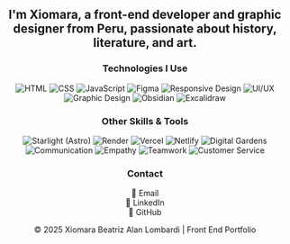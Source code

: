 
<!-- Short description -->
<h2 align="center">
  I'm Xiomara, a front-end developer and graphic designer from Peru, passionate about history, literature, and art.
</h2>

<!-- Technologies section -->
<h3 align="center">Technologies I Use</h3>
<p align="center">
  <img src="https://img.shields.io/badge/HTML-E34F26.svg?logo=html5&logoColor=white" alt="HTML" />
  <img src="https://img.shields.io/badge/CSS-1572B6.svg?logo=css3&logoColor=white" alt="CSS" />
  <img src="https://img.shields.io/badge/JavaScript-F7DF1E.svg?logo=javascript&logoColor=black" alt="JavaScript" />
  <img src="https://img.shields.io/badge/Figma-F24E1E.svg?logo=figma&logoColor=white" alt="Figma" />
  <img src="https://img.shields.io/badge/Responsive%20Design-000000.svg?logo=responsive-design&logoColor=white" alt="Responsive Design" />
  <img src="https://img.shields.io/badge/UI%2FUX-0A0A0A.svg?logo=adobe-creative-cloud&logoColor=white" alt="UI/UX" />
  <img src="https://img.shields.io/badge/Graphic%20Design-FF6F61.svg?logo=adobe-illustrator&logoColor=white" alt="Graphic Design" />
  <img src="https://img.shields.io/badge/Obsidian-483699.svg?logo=obsidian&logoColor=white" alt="Obsidian" />
  <img src="https://img.shields.io/badge/Excalidraw-000000.svg?logo=excalidraw&logoColor=white" alt="Excalidraw" />
</p>

<h3 align="center">Other Skills & Tools</h3>
<p align="center">
  <img src="https://img.shields.io/badge/Starlight%20(Astro)-FF5D01.svg?logo=astro&logoColor=white" alt="Starlight (Astro)" />
  <img src="https://img.shields.io/badge/Render-46A2F1.svg?logo=render&logoColor=white" alt="Render" />
  <img src="https://img.shields.io/badge/Vercel-000000.svg?logo=vercel&logoColor=white" alt="Vercel" />
  <img src="https://img.shields.io/badge/Netlify-00C7B7.svg?logo=netlify&logoColor=white" alt="Netlify" />
  <img src="https://img.shields.io/badge/Digital%20Gardens-228B22.svg?logo=garden&logoColor=white" alt="Digital Gardens" />
  <img src="https://img.shields.io/badge/Communication-007ACC.svg?logo=wechat&logoColor=white" alt="Communication" />
  <img src="https://img.shields.io/badge/Empathy-FFC107.svg?logo=empathy&logoColor=black" alt="Empathy" />
  <img src="https://img.shields.io/badge/Teamwork-6DB33F.svg?logo=teamwork&logoColor=white" alt="Teamwork" />
  <img src="https://img.shields.io/badge/Customer%20Service-29A19C.svg?logo=customer-service&logoColor=white" alt="Customer Service" />
</p>


<h3 align="center">Contact</h3>
<p align="center">
  📧 Email<br/>
  💼 LinkedIn<br/>
  🐙 GitHub
</p>

<p align="center">
  © 2025 Xiomara Beatriz Alan Lombardi | Front End Portfolio
</p>
